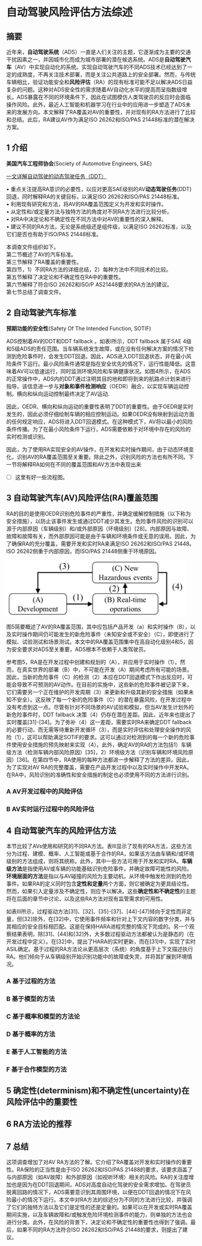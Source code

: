 # 自动驾驶风险评估方法综述
## 摘要
近年来，**自动驾驶系统**（ADS）一直是人们关注的主题，它逐渐成为主要的交通干扰因素之一，并因城市化而成为城市部署的潜在候选系统。ADS是**自动驾驶汽车**（AV）中实现自动化的系统。实现自动驾驶汽车的不同ADS技术已经达到了一定的成熟度，不再关注技术部署，而是关注公共道路上的安全部署。然而，与传统车辆相比，验证功能安全和**风险评估**（RA）的现有标准可能不足以解决ADS日益复杂的问题。这种对ADS安全性的需求随着AV自动化水平的提高而呈指数级增长。ADS暴露在不同的环境条件下，因此在试图模仿人类驾驶员的反应时会面临操作风险。此外，最近人工智能和机器学习在行业中的应用进一步塑造了ADS未来的发展方向。本文解释了RA覆盖对AV的重要性，并对现有的RA方法进行了比较和总结。此后，RA建议AV作为满足ISO 26262和ISO/PAS 21448标准的潜在解决方案。

## 1 介绍
**美国汽车工程师协会**(Society of Automotive Engineers, SAE)  

[一文详解自动驾驶的动态驾驶任务（DDT）](https://zhuanlan.zhihu.com/p/529869244)

• 重点关注提高RA意识的必要性，以应对更高SAE级别的AV**动态驾驶任务**(DDT)回退，同时解释RA的关键目标，以满足ISO 26262和ISO/PAS 21448标准。  
• 利用现有研究和方法，将AV的RA覆盖范围定义为开发和实时操作。  
• 从定性和/或定量方法与独特方法的角度对不同RA方法进行比较分析。  
• 对RA中决定论和不确定性在不同方法中对AV的重要性的深入解释。  
• 建议不同的RA方法，无论是系统级还是组件级，以满足ISO 26262标准，以及它们是否也有助于ISO/PAS 21448标准。

本调查文件组织如下。  
第二节概述了AV的汽车标准。  
第三节解释了RA覆盖的重要性。  
第四节，1）不同RA方法的详细总结，2）每种方法中不同技术的比较。  
第五节解释了决定论和不确定性在RA中的重要性。  
第六节解释了符合ISO 26262和ISO/P AS21448要求的RA方法的建议。  
第七节总结了调查文件。

## 2 自动驾驶汽车标准
**预期功能的安全性**(Safety Of The Intended Function, SOTIF)

ADS控制着AV的DDT和DDT fallback 。如表I所示，DDT fallback 属于SAE 4级和5级ADS的责任范围。当车辆系统发生故障，或在没有任何解决方案的情况下检测到危险事件时，会发生DDT回退。因此，ADS进入DDT回退状态，并在最小风险条件下运行。最小风险条件通常是指在安全优先的情况下，运行性能降低。这意味着AV可以低速运行，同时监测环境风险和车辆健康状况。如图4所示，在ADS的正常操作中，ADS内的DDT通过注明其目的地和即将到来的航路点计划来进行指导。该信息进一步与**对象和事件检测响应**（OEDR）融合，以实现车辆运动控制。横向和纵向运动控制最终决定了AV运动.

因此，OEDR、横向和纵向运动的重要性表明了DDT的重要性。由于OEDR是实时发生的，因此必须仔细绘制车辆的相应控制运动。如果OEDR没有映射到运动方面的任何规定响应，ADS将进入DDT回退模式。在这种模式下，AV将以最小的风险条件传播。为了在最小风险条件下运行，ADS需要依赖于对环境中存在的风险的实时检测或识别。

因此，为了使用RA实现安全的AV操作，在开发和实时操作期间，由于动态环境变化，识别AV的RA覆盖范围至关重要。除此之外，识别风险的方法也有所不同。下一节将解释RA如何在不同的覆盖范围和AV方法中表现出来

- [ ] 这里有好一些流程图。

## 3 自动驾驶汽车(AV)风险评估(RA)覆盖范围
RA的目的是使用OEDR识别危险事件的严重性，并确定缓解控制措施（以下称为安全措施），以防止该事件发生或通过DDT减少其发生。危险事件风险的识别可以源于内部原因（车辆级别）和/或外部原因（环境级别）[28]。内部原因与故障、故障和故障有关，而外部原因可能是由于车辆和环境条件或无意的误用。因此，为了确保RA的充分覆盖，需要开发和实时RA来满足ISO 26262和ISO/PAS 21448。ISO 26262侧重于内部原因，而ISO/PAS 21448侧重于环境原因。

![图五](/note/img/屏幕截图%202023-11-30%20173742.png)

图5简要概述了AV的RA覆盖范围，其中应包括产品开发（a）和实时操作（B），以及实时操作期间仍可能发生的新危险事件（未知安全或不安全）（C），即使进行了模拟、试验测试和场景测试。本文中的RA覆盖范围集中在高自动化级别4和5，因为安全要求对ADS至关重要，ADS根本不依赖于人类驾驶员。

参考图5，RA是在开发过程中创建和规划的（A），并应用于实时操作（1）。然而，在真实世界的部署（B）中，不可能在开发（A）期间考虑所有可能的场景。因此，当新的危险事件（C）的检测（2）本应在DDT回退模式下作出反应时，可能会导致不可预测的AV动作。在目前的实施中，这些新的危险事件被记录下来，它们需要另一个正在维护的开发周期（3）来更新和升级其新的安全措施（如果未知不安全）。这反映了每一个新的危险事件（C）的潜在暴露风险，在开发过程中没有考虑到这一点。尽管有针对不同场景的AV试验和模拟，但当AV发生计划外的新危险事件时，DDT fallback 决策（4）仍存在潜在差距。因此，近年来也提出了实时覆盖[31]-[34]。为了弥补（4）这一差距，需要实时RA来确定DDT fallback的必要行动，而无需等待重新开发循环（3），而是实时评估和处理安全操作的风险（1），这可以帮助满足SOTIF的要求。这可以通过对检测到的每一个新的危险事件使用安全措施的预先映射来实现（4）。此外，确定AV的RA的方法包括1）车辆级方法（检测车辆内部风险原因）[35]，2）环境级方法（识别车辆和环境风险原因）[36]。在第四节中，RA使用的每种方法都进一步解释了方法的差异。因此，为了实现对AV RA的完整覆盖，需要在产品开发过程中以及实时操作中开发RA。在RA中，风险识别的准确性和安全措施的制定也必须使用不同的方法进行识别。

### A AV开发过程中的风险评估

### B AV实时运行过程中的风险评估

## 4 自动驾驶汽车的风险评估方法
本节比较了AVs使用和研究的不同RA方法。表III显示了现有的RA方法，这些方法分为过程、建模、概率、人工智能或基于合作的RA，如果该方法由车辆和/或环境级别的方法组成，则将其统称。此外，其中一些方法可用于开发和实时RA。**车辆级方法**是指使用AV或车辆的功能基础识别危险事件，并确定故障可能性的风险。**环境层面的方法**是指以与AV碰撞的风险为主要动机，从环境中触发检测到的危险事件。如果RA的定义同时包含**定性和定量**两个方面，则它被确定为更具结论性。然而，如果引入定量涉及不确定性，则应予以解决。这些**确定性和不确定性**的主题将在后面的章节中讨论，以及这些RA方法对现有监管需求的可用性。

如表III所示，过程驱动方法[31]、[32]、[35]-[37]、[44]-[47]倾向于定性而非定量，但[32]除外，在[32]中，它使用事件频率和针对上下文内容的数字分类，并与其相应的安全目标相匹配。这是在保持HARA进程完整的情况下完成的。另一个观察结果表明，除[31]、[44]和[32]外，大多数过程驱动方法都被认为是静态的（在开发过程中定义）。在[32]中，提出了HARA的实时更新，而在[31]中，实现了实时ASIL确定。基于过程的RA方法论从更高层次（系统）的角度基于上下文描述执行RA。他们倾向于从车辆级别开始识别功能中的故障或失灵，并将其扩展到环境情况。


### A 基于过程的方法

### B 基于模型的方法

### C 基于概率和模型的方法论

### D 基于概率的方法

### E 基于人工智能的方法

### F 基于合作模型的方法

## 5 确定性(determinism)和不确定性(uncertainty)在风险评估中的重要性

## 6 RA方法论的推荐

## 7 总结
这项调查增加了对AV RA方法的了解。它介绍了RA覆盖对开发和实时操作的重要性。RA保险的正当性是由于ISO 26262和ISO/PAS 21488的要求，该要求涵盖了与内部原因（如AV故障）和外部原因（如视听环境）相关的风险。RA的关注度增加也是因为在DDT回退期间，ADS对高度自动化驾驶的安全需求增加。在驾驶员脱离回路的情况下，ADS需要意识到其周围环境，以便在DDT回退的情况下在风险最小的情况下运行。本文中对RA方法的综述分为不同的方法进行比较，并强调了它们的独特方法以及它们是定性的还是定量的。如果可以在开发或实时RA覆盖期间实施，以及车辆故障和/或触发危险环境检测事件的能力，则单独的方法也会进行分类。此外，在风险的背景下，决定论和不确定性的重要性也得到了强调。最后，如果不同的RA方法符合ISO 26262和ISO/PAS 21448的要求，则提出了建议。
